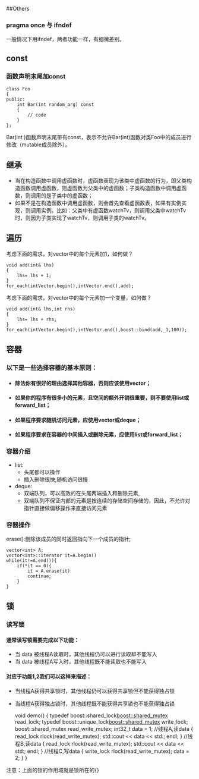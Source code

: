 ##Others
### pragma once 与 ifndef 
一般情况下用ifndef，两者功能一样，有细微差别。

## const
### 函数声明末尾加const
    class Foo 
    {
    public:
        int Bar(int random_arg) const
        {
            // code
        }
    };
Bar(int )函数声明末尾带有const，表示不允许Bar(int)函数对类Foo中的成员进行修改（mutable成员除外）。

## 继承
- 当在构造函数中调用虚函数时，虚函数表现为该类中虚函数的行为，即父类构造函数调用虚函数，则虚函数为父类中的虚函数；子类构造函数中调用虚函数，则调用的是子类中的虚函数；
- 如果不是在构造函数中调用虚函数，则会首先查看虚函数表，如果有实例实现，则调用实例。比如：父类中有虚函数watchTv，则调用父类中watchTv时，则因为子类实现了watchTv，则调用子类的watchTv。

## 遍历
考虑下面的需求，对vector<int>中的每个元素加1，如何做？

    void add(int& lhs)
    {
        lhs= lhs + 1;
    }
    for_each(intVector.begin(),intVector.end(),add);
    
考虑下面的需求，对vector<int>中的每个元素加一个变量，如何做？

    void add(int& lhs,int rhs)
    {
        lhs= lhs + rhs;
    }
    for_each(intVector.begin(),intVector.end(),boost::bind(add,_1,100));
    
## 容器
### 以下是一些选择容器的基本原则：
- #### 除法你有很好的理由选择其他容器，否则应该使用vector；
- #### 如果你的程序有很多小的元素，且空间的额外开销很重要，则不要使用list或forward_list；
- #### 如果程序要求随机访问元素，应使用vector或deque；
- #### 如果程序要求在容器的中间插入或删除元素，应使用list或forward_list；

### 容器介绍
- list:
  - 头尾都可以操作
  - 插入删除很快,随机访问很慢
- deque:
  - 双端队列，可以高效的在头尾两端插入和删除元素,
  - 双端队列不保证内部的元素是按连续的存储空间存储的，因此，不允许对指针直接做偏移操作来直接访问元素
### 容器操作
erase():删除该成员的同时返回指向下一个成员的指针;
    
    vector<int> A;
    vector<int>::iterator it=A.begin()    
    while(it!=A.end()){
        if(*it == 0){
            it = A.erase(it)
            continue;
        }
    }

## 锁
### 读写锁
#### 通常读写锁需要完成以下功能：
- 当 data 被线程A读取时，其他线程仍可以进行读取却不能写入
- 当 data 被线程A写入时，其他线程既不能读取也不能写入

#### 对应于功能1,2我们可以这样来描述：
- 当线程A获得共享锁时，其他线程仍可以获得共享锁但不能获得独占锁
- 当线程A获得独占锁时，其他线程既不能获得共享锁也不能获得独占锁


    void demo()
    {
        typedef boost::shared_lock<boost::shared_mutex> read_lock;
        typedef boost::unique_lock<boost::shared_mutex> write_lock;
        boost::shared_mutex read_write_mutex;
        int32_t data = 1;
        //线程A,读data
        {
            read_lock rlock(read_write_mutex);
            std::cout << data << std:; endl;
        }
        //线程B,读data
        {
        	read_lock rlock(read_write_mutex);
        	std::cout << data << std:; endl;
        }
        //线程C,写data
        {
        	write_lock rlock(read_write_mutex);
        	data = 2;
        }
    }

注意：上面的锁的作用域就是锁所在的{}


